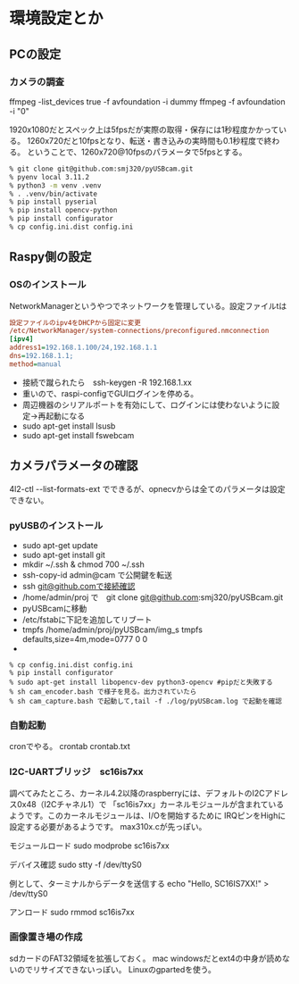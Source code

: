 # 環境設定とか

## PCの設定

### カメラの調査

ffmpeg -list_devices true -f avfoundation  -i dummy
ffmpeg -f avfoundation  -i "0"

1920x1080だとスペック上は5fpsだが実際の取得・保存には1秒程度かかっている。
1260x720だと10fpsとなり、転送・書き込みの実時間も0.1秒程度で終わる。
ということで、1260x720@10fpsのパラメータで5fpsとする。

```bash
% git clone git@github.com:smj320/pyUSBcam.git
% pyenv local 3.11.2
% python3 -m venv .venv
% . .venv/bin/activate
% pip install pyserial
% pip install opencv-python
% pip install configurator
% cp config.ini.dist config.ini
```

## Raspy側の設定

### OSのインストール
NetworkManagerというやつでネットワークを管理している。設定ファイルtは

```ini
設定ファイルのipv4をDHCPから固定に変更
/etc/NetworkManager/system-connections/preconfigured.nmconnection 
[ipv4]
address1=192.168.1.100/24,192.168.1.1
dns=192.168.1.1;
method=manual
```
* 接続で蹴られたら　ssh-keygen -R 192.168.1.xx
* 重いので、raspi-configでGUIログインを停める。
* 周辺機器のシリアルポートを有効にして、ログインには使わないように設定->再起動になる
* sudo apt-get install lsusb
* sudo apt-get install fswebcam

## カメラパラメータの確認
4l2-ctl --list-formats-ext
でできるが、opnecvからは全てのパラメータは設定できない。

### pyUSBのインストール
* sudo apt-get update
* sudo apt-get install git
* mkdir ~/.ssh & chmod 700 ~/.ssh
* ssh-copy-id admin@cam で公開鍵を転送
* ssh git@github.comで接続確認
* /home/admin/proj で　git clone git@github.com:smj320/pyUSBcam.git
* pyUSBcamに移動
* /etc/fstabに下記を追加してリブート
* tmpfs /home/admin/proj/pyUSBcam/img_s tmpfs defaults,size=4m,mode=0777 0 0
*
```
% cp config.ini.dist config.ini
% pip install configurator
% sudo apt-get install libopencv-dev python3-opencv #pipだと失敗する
% sh cam_encoder.bash で様子を見る。出力されていたら
% sh cam_capture.bash で起動して,tail -f ./log/pyUSBcam.log で起動を確認
```

### 自動起動

cronでやる。
crontab crontab.txt

### I2C-UARTブリッジ　sc16is7xx

調べてみたところ、カーネル4.2以降のraspberryには、デフォルトのI2Cアドレス0x48（I2Cチャネル1）で
「sc16is7xx」カーネルモジュールが含まれているようです。このカーネルモジュールは、I/Oを開始するために
IRQピンをHighに設定する必要があるようです。
max310x.cが先っぽい。

モジュールロード
sudo modprobe sc16is7xx

デバイス確認
sudo stty -f /dev/ttyS0

例として、ターミナルからデータを送信する
echo "Hello, SC16IS7XX!" > /dev/ttyS0

アンロード
sudo rmmod sc16is7xx

### 画像置き場の作成

sdカードのFAT32領域を拡張しておく。
mac windowsだとext4の中身が読めないのでリサイズできないっぽい。
Linuxのgpartedを使う。

